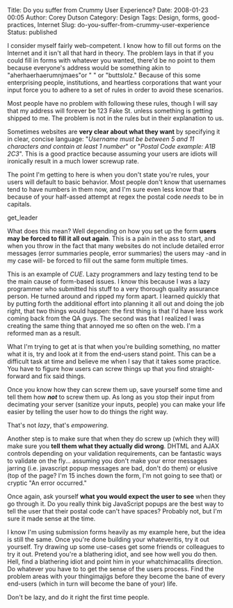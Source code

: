 Title: Do you suffer from Crummy User Experience?
Date: 2008-01-23 00:05
Author: Corey Dutson
Category: Design
Tags: Design, forms, good-practices, Internet
Slug: do-you-suffer-from-crummy-user-experience
Status: published

I consider myself fairly web-competent. I know how to fill out forms on
the Internet and it isn't all that hard in theory. The problem lays in
that if you could fill in forms with whatever you wanted, there'd be no
point to them because everyone's address would be something akin to
"aherhaerhaerumnjmaes"or " " or "buttslolz." Because of this some
enterprising people, institutions, and heartless corporations that want
your input force you to adhere to a set of rules in order to avoid these
scenarios.

Most people have no problem with following these rules, though I will
say that my address will forever be 123 Fake St. unless something is
getting shipped to me. The problem is not in the rules but in their
explanation to us.

Sometimes websites are **very clear about what they want** by specifying
it in clear, concise language: "*Username must be between 5 and 11
characters and contain at least 1 number*" or "*Postal Code example: A1B
2C3*". This is a good practice because assuming your users are idiots
will ironically result in a much lower screwup rate.

The point I'm getting to here is when you don't state you're rules, your
users will default to basic behavior. Most people don't know that
usernames tend to have numbers in them now, and I'm sure even less know
that because of your half-assed attempt at regex the postal code *needs*
to be in capitals.

get\_leader

What does this mean? Well depending on how you set up the form **users
may be forced to fill it all out again**. This is a pain in the ass to
start, and when you throw in the fact that many websites do not include
detailed error messages (error summaries people, error summaries) the
users may -and in my case will- be forced to fill out the same form
multiple times.

This is an example of *CUE*. Lazy programmers and lazy testing tend to
be the main cause of form-based issues. I know this because I was a lazy
programmer who submitted his stuff to a very thorough quality assurance
person. He turned around and ripped my form apart. I learned quickly
that by putting forth the additional effort into planning it all out and
doing the job right, that two things would happen: the first thing is
that I'd have less work coming back from the QA guys. The second was
that I realized I was creating the same thing that annoyed me so often
on the web. I'm a reformed man as a result.

What I'm trying to get at is that when you're building something, no
matter what it is, try and look at it from the end-users stand point.
This can be a difficult task at time and believe me when I say that it
takes some practice. You have to figure how users can screw things up
that you find straight-forward and fix said things.

Once you know how they can screw them up, save yourself some time and
tell them how ***not*** to screw them up. As long as you stop their
input from decimating your server (sanitize your inputs, people) you can
make your life easier by telling the user how to do things the right
way.

That's not *lazy*, that's *empowering*.

Another step is to make sure that when they do screw up (which they
will) make sure you **tell them what they actually did wrong**. DHTML
and AJAX controls depending on your validation requirements, can be
fantastic ways to validate on the fly... assuming you don't make your
error messages jarring (i.e. javascript popup messages are bad, don't do
them) or elusive (top of the page? I'm 15 inches down the form, I'm not
going to see that) or cryptic "An error occurred."

Once again, ask yourself **what you would expect the user to see** when
they go through it. Do you really think big JavaScript popups are the
best way to tell the user that their postal code can't have spaces?
Probably not, but I'm sure it made sense at the time.

I know I'm using submission forms heavily as my example here, but the
idea is still the same. Once you're done building your whateveritis, try
it out yourself. Try drawing up some use-cases get some friends or
colleagues to try it out. Pretend you're a blathering idiot, and see how
well you do then. Hell, find a blathering idiot and point him in your
whatchimacallits direction. Do whatever you have to to get the sense of
the users process. Find the problem areas with your thingimajigs before
they become the bane of every end-users (which in turn will become the
bane of your) life.

Don't be lazy, and do it right the first time people.
